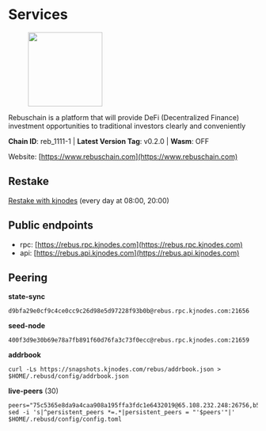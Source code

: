 # Services

<figure><img src="https://raw.githubusercontent.com/kj89/testnet_manuals/main/pingpub/logos/rebus.png" width="150" alt=""><figcaption></figcaption></figure>

Rebuschain is a platform that will provide DeFi (Decentralized Finance)  investment opportunities to traditional investors clearly and conveniently

**Chain ID**: reb_1111-1 | **Latest Version Tag**: v0.2.0 | **Wasm**: OFF

Website: [https://www.rebuschain.com](https://www.rebuschain.com)

## Restake

[Restake with kjnodes](https://restake.app/rebus/rebusvaloper1vndzy8y55ylgpmmsc34uy8rm6kqlml6ffs9lrv) (every day at 08:00, 20:00)
## Public endpoints

* rpc: [https://rebus.rpc.kjnodes.com](https://rebus.rpc.kjnodes.com)
* api: [https://rebus.api.kjnodes.com](https://rebus.api.kjnodes.com)

## Peering

**state-sync**

```
d9bfa29e0cf9c4ce0cc9c26d98e5d97228f93b0b@rebus.rpc.kjnodes.com:21656
```

**seed-node**

```
400f3d9e30b69e78a7fb891f60d76fa3c73f0ecc@rebus.rpc.kjnodes.com:21659
```

**addrbook**
```
curl -Ls https://snapshots.kjnodes.com/rebus/addrbook.json > $HOME/.rebusd/config/addrbook.json
```

**live-peers** (30)
```
peers="75c5365e8da9a4caa908a195ffa3fdc1e6432019@65.108.232.248:26756,b5bf2242c981371224e5e9e89d6c265d554c8989@65.21.202.154:21656,5f29f14fe3dd7e1d86caa4d344e67ee81c32255f@65.109.37.228:26656,641b33b0e909630868133820605edf2b4ba4969a@65.109.49.109:26656,6ad5dd14c578016cc7bc4d7c6d6f7f773bba39af@65.109.60.57:26656,9d17d1c5b5d3b8c9e7ffab264b45b5dd979116f3@65.109.24.188:26656,aa2feb704c0089b1a0f23011a9e7cd2c27a06134@65.21.200.6:29656,fa292bfad37826c9da43894b349b1480dff516b5@65.108.99.254:31656,b570827e4397512e077028ea7121d3e19eb25bab@85.10.200.221:26656,ab6a4ae2857ac05fa8f45b03871fa3945193fc61@46.4.81.204:35656,c126eed9cfede7802d78f570fec8175835309a73@141.95.127.146:26656,a3d975c913570ad217d9a3de01a8616ad5ce20f8@142.132.128.137:26656,7ee74ea68e350fc5214657255cba5e339bb30c2a@138.201.127.91:26674,5a13200e67f6cb5385d9d8f8c68a7b5e62f8cd54@188.34.176.96:26656,d6c891779edb84d91aa7dd043dcc819c11bf6895@185.245.183.106:26656,c0b33353fb70d8d71dcb9c8848b3b4207bd56951@188.165.221.155:30547,f97a11f283cd5f11bf1fe73d8b2012b711d61ce9@38.242.205.80:21656,5c2018214fcfde67ec390702539f295165f12a3a@86.48.2.20:26656,3a3e7123b9ae814b8d8517b6635d21b9ae45bf25@195.3.222.148:26656,d241f395a167fd7a9f155641760bffa8af6a50d2@167.235.98.202:27656,34e3178b6e0f25451fd690c15fc199d5a9bdfb9b@15.204.197.11:26656,f968f06c0f9c08cf7c9ccaf933cc903023ebcc24@194.163.167.122:26656,f0d73a4976e64643ffc6d3fc335725902b795491@162.248.225.244:26656,a35d28e111c1dcc1e5f3203627b449adfb4425f2@65.109.29.150:21656,237bfc05da5f8cabee00f148995333f37186d232@164.68.121.101:26656,f467e286567f94c89d39a5bcea0e1d68951299f9@146.59.81.204:34456,c177f05fc7c0379e26eff108048c0bfd96949b2c@141.95.65.73:17256,e04e8466071f8f00defce1d45c27ca6118bac358@135.125.4.73:54556,e1c9e76dad377c46322ba32b0d5edc261cac6e69@212.8.240.13:21656,d28516746773bfaeca4efa5537c0bf5990b8828e@65.21.229.33:27656"
sed -i 's|^persistent_peers *=.*|persistent_peers = "'$peers'"|' $HOME/.rebusd/config/config.toml
```
